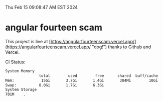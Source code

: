 Thu Feb 15 09:08:47 AM EST 2024

# angular fourteen scam


This project is live at [https://angularfourteenscam.vercel.app/](https://angularfourteenscam.vercel.app/ "dog!") thanks to Github and Vercel.

CI Status: 

```bash
System Memory
               total        used        free      shared  buff/cache   available
Mem:            15Gi       3.7Gi       1.4Gi       304Mi        10Gi        11Gi
Swap:          8.0Gi       1.7Gi       6.3Gi
System Storage
701M	.
```
